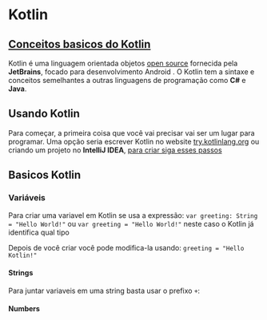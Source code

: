 # **Kotlin**

## [Conceitos basicos do Kotlin](https://blog.teamtreehouse.com/absolute-beginners-guide-kotlin)
Kotlin é uma linguagem orientada objetos [open source](https://github.com/JetBrains/kotlin) fornecida pela **JetBrains**, focado para desenvolvimento Android . O Kotlin tem a sintaxe e conceitos semelhantes a outras linguagens de programação como **C#** e **Java**.

## Usando Kotlin
Para começar, a primeira coisa que você vai precisar vai ser um lugar para programar. Uma opção seria escrever Kotlin no website [try.kotlinlang.org](http://try.kotlinlang.org/) ou criando um projeto no **IntelliJ IDEA**, [para criar siga esses passos](https://developer.android.com/kotlin/get-started.html)

## Basicos Kotlin

### Variáveis
Para criar uma variavel em Kotlin se usa a expressão:
```var greeting: String = "Hello World!"```
ou
```var greeting = "Hello World!"```
neste caso o Kotlin já identifica qual tipo 

Depois de você criar você pode modifica-la usando:
```greeting = "Hello Kotlin!"```

#### Strings

Para juntar variaveis em uma string basta usar o prefixo ```+```:


#### Numbers













